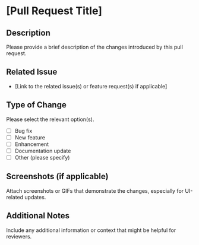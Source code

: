 # [Pull Request Title]

## Description

Please provide a brief description of the changes introduced by this pull request.

## Related Issue

- [Link to the related issue(s) or feature request(s) if applicable]

## Type of Change

Please select the relevant option(s).

- [ ] Bug fix
- [ ] New feature
- [ ] Enhancement
- [ ] Documentation update
- [ ] Other (please specify)

## Screenshots (if applicable)

Attach screenshots or GIFs that demonstrate the changes, especially for UI-related updates.

## Additional Notes

Include any additional information or context that might be helpful for reviewers.
